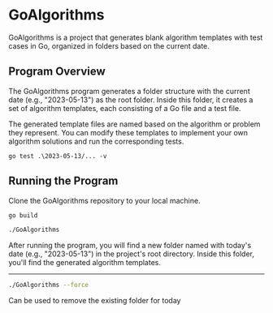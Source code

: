 # GoAlgorithms

GoAlgorithms is a project that generates blank algorithm templates with test cases in Go, organized in folders based on the current date.

## Program Overview

The GoAlgorithms program generates a folder structure with the current date (e.g., "2023-05-13") as the root folder. Inside this folder, it creates a set of algorithm templates, each consisting of a Go file and a test file.

The generated template files are named based on the algorithm or problem they represent. You can modify these templates to implement your own algorithm solutions and run the corresponding tests.

```
go test .\2023-05-13/... -v
```

## Running the Program

Clone the GoAlgorithms repository to your local machine.

```bash
go build
```

```bash
./GoAlgorithms
```

After running the program, you will find a new folder named with today's date (e.g., "2023-05-13") in the project's root directory. Inside this folder, you'll find the generated algorithm templates.

---

```bash
./GoAlgorithms --force
```

Can be used to remove the existing folder for today

